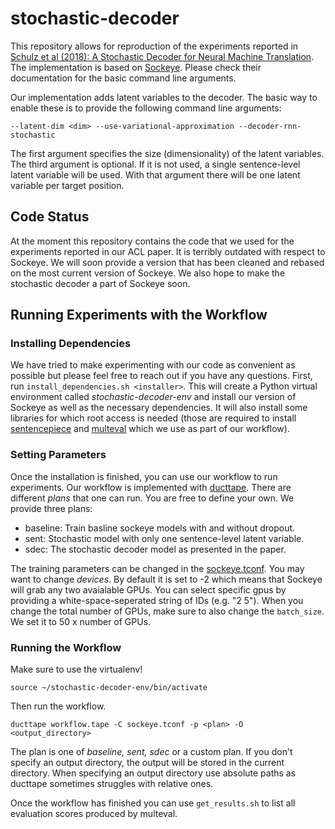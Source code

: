# stochastic-decoder
This repository allows for reproduction of the experiments reported in [Schulz et al (2018): A Stochastic Decoder for Neural Machine Translation](). The implementation is based on [Sockeye](https://github.com/awslabs/sockeye). Please check their documentation for the basic command line arguments.

Our implementation adds latent variables to the decoder. The basic way to enable these is to provide the following command line arguments:

```--latent-dim <dim> --use-variational-approximation --decoder-rnn-stochastic```

The first argument specifies the size (dimensionality) of the latent variables. The third argument is optional. If it is not used, a single sentence-level latent variable will be used. With that argument there will be one latent variable per target position.

## Code Status

At the moment this repository contains the code that we used for the experiments reported in our ACL paper. It is terribly outdated with respect to Sockeye. We will soon provide a version that has been cleaned and rebased on the most current version of Sockeye. We also hope to make the stochastic decoder a part of Sockeye soon.

## Running Experiments with the Workflow

### Installing Dependencies

We have tried to make experimenting with our code as convenient as possible but please feel free to reach out if you have any questions. First, run ```install_dependencies.sh <installer>```. This will create a Python virtual environment called *stochastic-decoder-env* and install our version of Sockeye as well as the necessary dependencies. It will also install some libraries for which root access is needed (those are required to install [sentencepiece](https://github.com/google/sentencepiece) and [multeval](https://github.com/jhclark/multeval) which we use as part of our workflow).

### Setting Parameters

Once the installation is finished, you can use our workflow to run experiments. Our workflow is implemented with [ducttape](https://github.com/jhclark/ducttape). There are different *plans* that one can run. You are free to define your own. We provide three plans:
* baseline: Train basline sockeye models with and without dropout.
* sent: Stochastic model with only one sentence-level latent variable.
* sdec: The stochastic decoder model as presented in the paper.

The training parameters can be changed in the [sockeye.tconf](workflow/sockeye.tconf). You may want to change *devices*. By default it is set to -2 which means that Sockeye will grab any two avaialable GPUs. You can select specific gpus by providing a white-space-seperated string of IDs (e.g. "2 5"). When you change the total number of GPUs, make sure to also change the ```batch_size```. We set it to 50 x number of GPUs.

### Running the Workflow

Make sure to use the virtualenv!

```source ~/stochastic-decoder-env/bin/activate```

Then run the workflow.

```ducttape workflow.tape -C sockeye.tconf -p <plan> -O <output_directory>```

The plan is one of *baseline, sent, sdec* or a custom plan. If you don't specify an output directory, the output will be stored in the current directory. When specifying an output directory use absolute paths as ducttape sometimes struggles with relative ones.

Once the workflow has finished you can use ```get_results.sh``` to list all evaluation scores produced by multeval.

